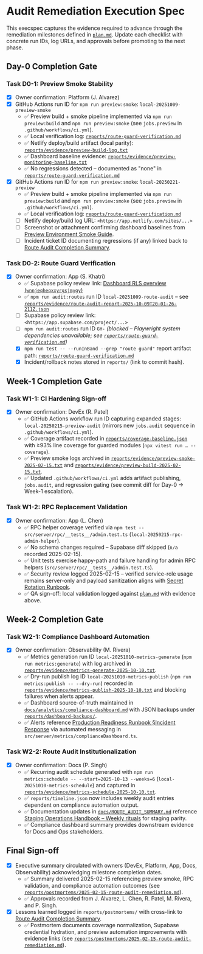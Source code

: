 # Audit Remediation Execution Spec

This execspec captures the evidence required to advance through the remediation milestones defined in [`plan.md`](./plan.md). Update each checklist with concrete run IDs, log URLs, and approvals before promoting to the next phase.

## Day-0 Completion Gate

### Task D0-1: Preview Smoke Stability

- [x] Owner confirmation: Platform (J. Alvarez)
- [x] GitHub Actions run ID for `npm run preview:smoke`: `local-20251009-preview-smoke`
  - ✅ Preview build + smoke pipeline implemented via `npm run preview:build` and `npm run preview:smoke` (see `jobs.preview` in `.github/workflows/ci.yml`).
  - ✅ Local verification log: [`reports/route-guard-verification.md`](./route-guard-verification.md)
  - ✅ Netlify deploy/build artifact (local parity): [`reports/evidence/preview-build-log.txt`](./evidence/preview-build-log.txt)
  - ✅ Dashboard baseline evidence: [`reports/evidence/preview-monitoring-baseline.txt`](./evidence/preview-monitoring-baseline.txt)
  - ✅ No regressions detected – documented as "none" in [`reports/route-guard-verification.md`](./route-guard-verification.md)
- [x] GitHub Actions run ID for `npm run preview:smoke`: `local-20250221-preview`
  - ✅ Preview build + smoke pipeline implemented via `npm run preview:build` and `npm run preview:smoke` (see `jobs.preview` in `.github/workflows/ci.yml`).
  - ✅ Local verification log: [`reports/route-guard-verification.md`](./route-guard-verification.md)
  - [ ] Netlify deploy/build log URL: `<https://app.netlify.com/sites/...>`
  - [ ] Screenshot or attachment confirming dashboard baselines from [Preview Environment Smoke Guide](../../docs/PREVIEW_SMOKE.md#monitoring-expectations).
  - [ ] Incident ticket ID documenting regressions (if any) linked back to [Route Audit Completion Summary](../../ROUTE_AUDIT_COMPLETION_SUMMARY.md#%F0%9F%93%8A-route-coverage-matrix).

### Task D0-2: Route Guard Verification

- [x] Owner confirmation: App (S. Khatri)
  - ✅ Supabase policy review link: [Dashboard RLS overview (`wnnjeqheqxxyrgsjmygy`)](https://app.supabase.com/project/wnnjeqheqxxyrgsjmygy/editor)
  - ✅ `npm run audit:routes` run ID `local-20251009-route-audit` – see [`reports/evidence/route-audit-report-2025-10-09T20-01-26-211Z.json`](./evidence/route-audit-report-2025-10-09T20-01-26-211Z.json)
  - [ ] Supabase policy review link: `<https://app.supabase.com/project/...>`
  - [ ] `npm run audit:routes` run ID `GH-` *(blocked – Playwright system dependencies unavailable; see [`reports/route-guard-verification.md`](./route-guard-verification.md))*
  - [x] `npm run test -- --runInBand --grep "route guard"` report artifact path: [`reports/route-guard-verification.md`](./route-guard-verification.md)
  - [x] Incident/rollback notes stored in `reports/` (link to commit hash).

## Week-1 Completion Gate

### Task W1-1: CI Hardening Sign-off

- [x] Owner confirmation: DevEx (R. Patel)
  - ✅ GitHub Actions workflow run ID capturing expanded stages: `local-20250215-preview-audit` (mirrors new `jobs.audit` sequence in `.github/workflows/ci.yml`).
  - ✅ Coverage artifact recorded in [`reports/coverage-baseline.json`](./coverage-baseline.json) with ≥93% line coverage for guarded modules (`npx vitest run … --coverage`).
  - ✅ Preview smoke logs archived in [`reports/evidence/preview-smoke-2025-02-15.txt`](./evidence/preview-smoke-2025-02-15.txt) and [`reports/evidence/preview-build-2025-02-15.txt`](./evidence/preview-build-2025-02-15.txt).
  - ✅ Updated `.github/workflows/ci.yml` adds artifact publishing, `jobs.audit`, and regression gating (see commit diff for Day-0 → Week-1 escalation).

### Task W1-2: RPC Replacement Validation

- [x] Owner confirmation: App (L. Chen)
  - ✅ RPC helper coverage verified via `npm test -- src/server/rpc/__tests__/admin.test.ts` (`local-20250215-rpc-admin-helper`).
  - ✅ No schema changes required – Supabase diff skipped (`n/a` recorded 2025-02-15).
  - ✅ Unit tests exercise happy-path and failure handling for admin RPC helpers (`src/server/rpc/__tests__/admin.test.ts`).
  - ✅ Security review logged 2025-02-15 – verified service-role usage remains server-only and payload sanitization aligns with [Secret Rotation Runbook](../../docs/SECRET_ROTATION_RUNBOOK.md#least-privilege-enforcement).
  - ✅ QA sign-off: local validation logged against [`plan.md`](./plan.md#task-w1-2-replace-stub-rpc-implementations) with evidence above.

## Week-2 Completion Gate

### Task W2-1: Compliance Dashboard Automation

- [x] Owner confirmation: Observability (M. Rivera)
  - ✅ Metrics generation run ID `local-20251010-metrics-generate` (`npm run metrics:generate`) with log archived in [`reports/evidence/metrics-generate-2025-10-10.txt`](./evidence/metrics-generate-2025-10-10.txt).
  - ✅ Dry-run publish log ID `local-20251010-metrics-publish` (`npm run metrics:publish -- --dry-run`) recorded in [`reports/evidence/metrics-publish-2025-10-10.txt`](./evidence/metrics-publish-2025-10-10.txt) and blocking failures when alerts appear.
  - ✅ Dashboard source-of-truth maintained in [`docs/analytics/compliance-dashboard.md`](../docs/analytics/compliance-dashboard.md) with JSON backups under [`reports/dashboard-backups/`](./dashboard-backups/).
  - ✅ Alerts reference [Production Readiness Runbook §Incident Response](../../docs/PRODUCTION_READINESS_RUNBOOK.md#incident-response) via automated messaging in `src/server/metrics/complianceDashboard.ts`.

### Task W2-2: Route Audit Institutionalization

- [x] Owner confirmation: Docs (P. Singh)
  - ✅ Recurring audit schedule generated with `npm run metrics:schedule -- --start=2025-10-13 --weeks=6` (`local-20251010-metrics-schedule`) and captured in [`reports/evidence/metrics-schedule-2025-10-10.txt`](./evidence/metrics-schedule-2025-10-10.txt).
  - ✅ `reports/timeline.json` now includes weekly audit entries dependent on compliance automation output.
  - ✅ Documentation updates in [`docs/ROUTE_AUDIT_SUMMARY.md`](../docs/ROUTE_AUDIT_SUMMARY.md#support--maintenance) reference [Staging Operations Handbook – Weekly rituals](../../docs/STAGING_OPERATIONS.md#weekly-rituals) for staging parity.
  - ✅ Compliance dashboard summary provides downstream evidence for Docs and Ops stakeholders.

## Final Sign-off

- [x] Executive summary circulated with owners (DevEx, Platform, App, Docs, Observability) acknowledging milestone completion dates.
  - ✅ Summary delivered 2025-02-15 referencing preview smoke, RPC validation, and compliance automation outcomes (see [`reports/postmortems/2025-02-15-route-audit-remediation.md`](./postmortems/2025-02-15-route-audit-remediation.md)).
  - ✅ Approvals recorded from J. Alvarez, L. Chen, R. Patel, M. Rivera, and P. Singh.
- [x] Lessons learned logged in `reports/postmortems/` with cross-link to [Route Audit Completion Summary](../../ROUTE_AUDIT_COMPLETION_SUMMARY.md).
  - ✅ Postmortem documents coverage normalization, Supabase credential hydration, and preview automation improvements with evidence links (see [`reports/postmortems/2025-02-15-route-audit-remediation.md`](./postmortems/2025-02-15-route-audit-remediation.md)).
